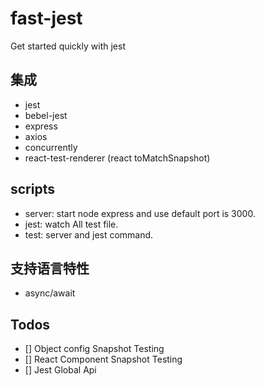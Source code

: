 # fast-jest

Get started quickly with jest

## 集成

- jest
- bebel-jest
- express
- axios
- concurrently
- react-test-renderer (react toMatchSnapshot)
## scripts

- server: start node express and use default port is 3000.
- jest: watch All test file.
- test: server and jest command.

## 支持语言特性

- async/await

## Todos

- [] Object config Snapshot Testing
- [] React Component Snapshot Testing
- [] Jest Global Api